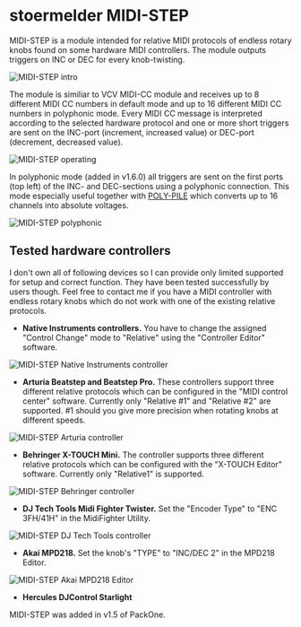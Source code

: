 # stoermelder MIDI-STEP

MIDI-STEP is a module intended for relative MIDI protocols of endless rotary knobs found on some hardware MIDI controllers. The module outputs triggers on INC or DEC for every knob-twisting.

![MIDI-STEP intro](./MidiStep-intro.png)

The module is similiar to VCV MIDI-CC module and receives up to 8 different MIDI CC numbers in default mode and up to 16 different MIDI CC numbers in polyphonic mode. Every MIDI CC message is interpreted according to the selected hardware protocol and one or more short triggers are sent on the INC-port (increment, increased value) or DEC-port (decrement, decreased value).

![MIDI-STEP operating](./MidiStep-cc.gif)

In polyphonic mode (added in v1.6.0) all triggers are sent on the first ports (top left) of the INC- and DEC-sections using a polyphonic connection. This mode especially useful together with [POLY-PILE](./Pile.md) which converts up to 16 channels into absolute voltages.

![MIDI-STEP polyphonic](./MidiStep-poly.png)

## Tested hardware controllers

I don't own all of following devices so I can provide only limited supported for setup and correct function. They have been tested successfully by users though. Feel free to contact me if you have a MIDI controller with endless rotary knobs which do not work with one of the existing relative protocols.

- **Native Instruments controllers.** You have to change the assigned "Control Change" mode to "Relative" using the "Controller Editor" software.

![MIDI-STEP Native Instruments controller](./MidiStep-NI.jpg)

- **Arturia Beatstep and Beatstep Pro.** These controllers support three different relative protocols which can be configured in the "MIDI control center" software. Currently only "Relative #1" and "Relative #2" are supported. #1 should you give more precision when rotating knobs at different speeds.

![MIDI-STEP Arturia controller](./MidiStep-Arturia.jpg)

- **Behringer X-TOUCH Mini.** The controller supports three different relative protocols which can be configured with the "X-TOUCH Editor" software. Currently only "Relative1" is supported.

![MIDI-STEP Behringer controller](./MidiStep-Behringer.jpg)

- **DJ Tech Tools Midi Fighter Twister.** Set the "Encoder Type" to "ENC 3FH/41H" in the MidiFighter Utility.

![MIDI-STEP DJ Tech Tools controller](./MidiStep-DJTT.png)

<a name="akai-mpd218"></a>
- **Akai MPD218.** Set the knob's "TYPE" to "INC/DEC 2" in the MPD218 Editor.

![MIDI-STEP Akai MPD218 Editor](./MidiStep-Akai.png)

- **Hercules DJControl Starlight**

MIDI-STEP was added in v1.5 of PackOne.